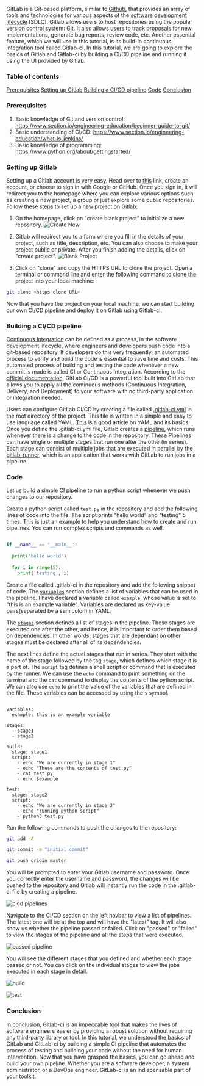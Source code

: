 

GitLab is a Git-based platform, similar to [Github](https://github.com/), that provides an array of tools and technologies for various aspects of the [software development lifecycle](https://www.tutorialspoint.com/sdlc/sdlc_overview.htm) (SDLC). Gitlab allows users to host repositories using the popular version control system: Git. It also allows users to track proposals for new implementations, generate bug reports, review code, etc. Another essential feature, which we will use in this tutorial, is its build-in continuous integration tool called Gitlab-ci. In this tutorial, we are going to explore the basics of Gitlab and Gitlab-ci by building a CI/CD pipeline and running it using the UI provided by Gitlab.

### Table of contents
[Prerequisites](#prerequisites)
[Setting up Gitlab](#setting-up-gitlab)
[Building a CI/CD pipeline](#building-a-cicd-pipeline)
[Code](#code)
[Conclusion](#conclusion)

### Prerequisites 
1. Basic knowledge of Git and version control: https://www.section.io/engineering-education/beginner-guide-to-git/
2. Basic understanding of CI/CD: https://www.section.io/engineering-education/what-is-jenkins/
3. Basic knowledge of programming: https://www.python.org/about/gettingstarted/

### Setting up Gitlab
Setting up a Gitlab account is very easy. Head over to [this](https://gitlab.com/users/sign_in) link, create an account, or choose to sign in with Google or GitHub. Once you sign in, it will redirect you to the homepage where you can explore various options such as creating a new project, a group or just explore some public repositories. Follow these steps to set up a new project on Gitlab:

1. On the homepage, click on "create blank project" to initialize a new repository. 
![Create New](/engineering-education/building-a-cicd-pipeline-using-gitlab/create_new.png)

2. Gitlab will redirect you to a form where you fill in the details of your project, such as title, description, etc. You can also choose to make your project public or private. After you finish adding the details, click on "create project". 
![Blank Project](/engineering-education/building-a-cicd-pipeline-using-gitlab/blank_project.png)

3. Click on "clone" and copy the HTTPS URL to clone the project. Open a terminal or command line and enter the following command to clone the project into your local machine:

```bash
git clone <https clone URL>
```

Now that you have the project on your local machine, we can start building our own CI/CD pipeline and deploy it on Gitlab using Gitlab-ci. 

### Building a CI/CD pipeline
[Continuous Integration](https://codeship.com/continuous-integration-essentials) can be defined as a process, in the software development lifecycle, where engineers and developers push code into a git-based repository. If developers do this very frequently, an automated process to verify and build the code is essential to save time and costs. This automated process of building and testing the code whenever a new commit is made is called CI or Continuous Integration. According to the [official documentation](https://docs.gitlab.com/ee/ci/), GitLab CI/CD is a powerful tool built into GitLab that allows you to apply all the continuous methods (Continuous Integration, Delivery, and Deployment) to your software with no third-party application or integration needed. 

Users can configure GitLab CI/CD by creating a file called [.gitlab-ci.yml](https://docs.gitlab.com/ee/ci/yaml/gitlab_ci_yaml.html) in the root directory of the project. This file is written in a simple and easy to use language called YAML. [This](https://www.tutorialspoint.com/yaml/index.htm) is a good article on YAML and its basics. Once you define the .gitlab-ci.yml file, Gitlab creates a [pipeline](https://docs.gitlab.com/ee/ci/pipelines/index.html), which runs whenever there is a change to the code in the repository. These Pipelines can have single or multiple stages that run one after the other(in series). Each stage can consist of multiple jobs that are executed in parallel by the [gitlab-runner](https://docs.gitlab.com/runner/), which is an application that works with GitLab to run jobs in a pipeline.

### Code
Let us build a simple CI pipeline to run a python script whenever we push changes to our repository. 

Create a python script called `test.py` in the repository and add the following lines of code into the file. The script prints "hello world" and "testing" 5 times. This is just an example to help you understand how to create and run pipelines. You can run complex scripts and commands as well. 

```python

if __name__ == '__main__':
  
  print('hello world')
  
  for i in range(5):
    print('testing', i)

```

Create a file called .gitlab-ci in the repository and add the following snippet of code. The [`variables`](https://docs.gitlab.com/ee/ci/variables/) section defines a list of variables that can be used in the pipeline. I have declared a variable called `example`, whose value is set to "this is an example variable".  Variables are declared as key-value pairs(separated by a semicolon) in YAML. 

The [`stages`](https://docs.gitlab.com/ee/ci/yaml/#stage) section defines a list of stages in the pipeline. These stages are executed one after the other, and hence, it is important to order them based on dependencies. In other words, stages that are dependant on other stages must be declared after all of its dependencies. 

The next lines define the actual stages that run in series. They start with the name of the stage followed by the tag `stage`, which defines which stage it is a part of. The `script` tag defines a shell script or command that is executed by the runner. We can use the `echo` command to print something on the terminal and the `cat` command to display the contents of the python script. We can also use `echo` to print the value of the variables that are defined in the file. These variables can be accessed by using the `$` symbol. 

```yaml![Blank Project](/engineering-education/building-a-cicd-pipeline-using-gitlab/blank_project.png)

variables:
  example: this is an example variable

stages:
  - stage1
  - stage2

build:
  stage: stage1
  script:
    - echo "We are currently in stage 1"
    - echo "These are the contents of test.py"
    - cat test.py
    - echo $example

test:
  stage: stage2
  script:
    - echo "We are currently in stage 2"
    - echo "running python script"
    - python3 test.py

```

Run the following commands to push the changes to the repository:

```bash
git add -A
```

```bash
git commit -m "initial commit"
```

```bash
git push origin master
```

You will be prompted to enter your Gitlab username and password. Once you correctly enter the username and password, the changes will be pushed to the repository and Gitlab will instantly run the code in the .gitlab-ci file by creating a pipeline.

![cicd pipelines](/engineering-education/building-a-cicd-pipeline-using-gitlab/cicd_pipelines.png)

Navigate to the CI/CD section on the left navbar to view a list of pipelines. The latest one will be at the top and will have the "latest" tag. It will also show us whether the pipeline passed or failed. Click on "passed" or "failed" to view the stages of the pipeline and all the steps that were executed.

![passed pipeline](/engineering-education/building-a-cicd-pipeline-using-gitlab/passed_pipeline.png)

You will see the different stages that you defined and whether each stage passed or not. You can click on the individual stages to view the jobs executed in each stage in detail.

![build](/engineering-education/building-a-cicd-pipeline-using-gitlab/build.png)

![test](/engineering-education/building-a-cicd-pipeline-using-gitlab/test.png)

### Conclusion
In conclusion, Gitlab-ci is an impeccable tool that makes the lives of software engineers easier by providing a robust solution without requiring any third-party library or tool. In this tutorial, we understood the basics of GitLab and GitLab-ci by building a simple CI pipeline that automates the process of testing and building your code without the need for human intervention. Now that you have grasped the basics, you can go ahead and build your own pipeline. Whether you are a software developer, a system administrator, or a DevOps engineer, GitLab-ci is an indispensable part of your toolkit. 

